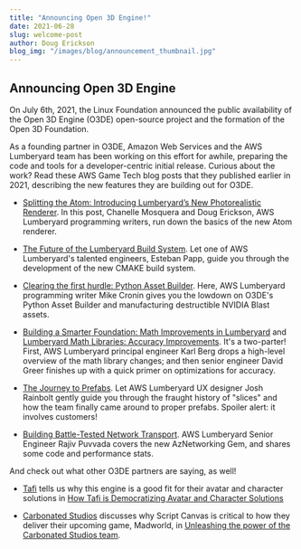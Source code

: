 ```yaml
---
title: "Announcing Open 3D Engine!"
date: 2021-06-28
slug: welcome-post
author: Doug Erickson
blog_img: "/images/blog/announcement_thumbnail.jpg"
---
```


## Announcing Open 3D Engine

On July 6th, 2021, the Linux Foundation announced the public availability of the Open 3D Engine (O3DE) open-source project and the formation of the Open 3D Foundation.

As a founding partner in O3DE, Amazon Web Services and the AWS Lumberyard team has been working on this effort for awhile, preparing the code and tools for a developer-centric initial release. Curious about the work? Read these AWS Game Tech blog posts that they published earlier in 2021, describing the new features they are building out for O3DE.

* [Splitting the Atom: Introducing Lumberyard’s New Photorealistic Renderer](https://aws.amazon.com/blogs/gametech/splitting-the-atom-introducing-lumberyards-new-photorealistic-renderer/). In this post, Chanelle Mosquera and Doug Erickson, AWS Lumberyard programming writers, run down the basics of the new Atom renderer.

* [The Future of the Lumberyard Build System](https://aws.amazon.com/blogs/gametech/lumberyard-build-system/). Let one of AWS Lumberyard's talented engineers, Esteban Papp, guide you through the development of the new CMAKE build system.

* [Clearing the first hurdle: Python Asset Builder](https://aws.amazon.com/blogs/gametech/clearing-the-first-hurdle-python-asset-builder/). Here, AWS Lumberyard programming writer Mike Cronin gives you the lowdown on O3DE's Python Asset Builder and manufacturing destructible NVIDIA Blast assets.

* [Building a Smarter Foundation: Math Improvements in Lumberyard](https://aws.amazon.com/blogs/gametech/building-a-smarter-foundation-math-improvements-in-lumberyard/) and [Lumberyard Math Libraries: Accuracy Improvements](https://aws.amazon.com/blogs/gametech/lumberyard-math-libraries-accuracy-improvements/). It's a two-parter! First, AWS Lumberyard principal engineer Karl Berg drops a high-level overview of the math library changes; and then senior engineer David Greer finishes up with a quick primer on optimizations for accuracy.

* [The Journey to Prefabs](https://aws.amazon.com/blogs/gametech/the-journey-to-prefabs/). Let AWS Lumberyard UX designer Josh Rainbolt gently guide you through the fraught history of "slices" and how the team finally came around to proper prefabs. Spoiler alert: it involves customers!

* [Building Battle-Tested Network Transport](https://aws.amazon.com/blogs/gametech/building-battle-tested-network-transport/). AWS Lumberyard Senior Engineer Rajiv Puvvada covers the new AzNetworking Gem, and shares some code and performance stats.

And check out what other O3DE partners are saying, as well!

* [Tafi](https://www.maketafi.com/) tells us why this engine is a good fit for their avatar and character solutions in [How Tafi is Democratizing Avatar and Character Solutions](https://aws.amazon.com/blogs/gametech/how-tafi-is-democratizing-avatar-and-character-solutions/)

* [Carbonated Studios](https://www.carbonated.com/) discusses why Script Canvas is critical to how they deliver their upcoming game, Madworld, in [Unleashing the power of the Carbonated Studios team](https://aws.amazon.com/blogs/gametech/unleashing-the-power-of-the-carbonated-studios-team/).
